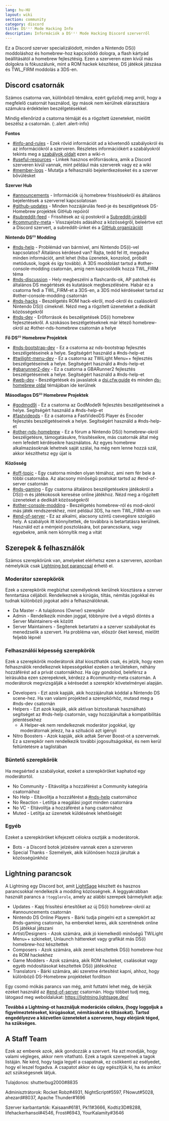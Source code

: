 ```yaml
---
lang: hu-HU
layout: wiki
section: community
category: discord
title: DS⁽ⁱ⁾ Mode Hacking Info
description: Információk a DS⁽ⁱ⁾ Mode Hacking Discord szerverről
---
```


Ez a Discord szerver specializálódott, minden a Nintendo DS(i) moddoláshoz és homebrew-hoz kapcsolódó dologra, a flash kártyád beállításától a homebrew fejlesztésig. Ezen a szerveren ezen kívül más dolgokra is fókuszálunk, mint a ROM hackek készítése, DS játékok játszása és TWL_FIRM moddolás a 3DS-en.

## Discord csatornák
Számos csatorna van, különböző témákra, ezért győződj meg arról, hogy a megfelelő csatornát használod, így mások nem kerülnek elárasztásra számukra érdektelen beszélgetésekkel.

Mindig ellenőrizd a csatorna témáját és a rögzített üzeneteket, mielőtt beszélsz a csatornán.
{:.alert .alert-info}

**Fontos**
- [#info-and-rules][info-and-rules] - Ezek rövid információt ad a követendő szabályokról és az információkról a szerveren. Részletes információkért a szabályokról tekints meg a [szabályok oldalt](discord-rules) ezen a wiki-n
- [#useful-resources][useful-resources] - Linkek hasznos erőforrásokra, amik a Discord szerveren kívül vannak, mint például más szerverek vagy ez a wiki
- [#member-logs][member-logs] - Mutatja a felhasználó bejelentkezéseket és a szerver bővülésket

**Szerver Hub**
- [#announcements][announcements] - Információk új homebrew frissítésekről és általános bejelentések a szerverrel kapcsolatosan
- [#github-updates][github-updates] - Minden hozzájárulás feed-je és beszélgetések DS-Homebrew projektek GitHub repóiról
- [#subreddit-feed][subreddit-feed] - Frissítések az új postokról a [Subreddit-ünkből](https://reddit.com/r/NDSBrew)
- [#community-meta][community-meta] - Visszajelzés adásához a közösségről, beleértve ezt a Discord szervert, a subreddit-ünket és a [GitHub organizációt](http://github.com/DS-Homebrew)

**Nintendo DS⁽ⁱ⁾ Modding**
- [#nds-help][nds-help] - Problémád van bármivel, ami Nintendo DS(i)-vel kapcsolatos? Általános kérdésed van? Rajta, tedd fel itt, megadva minden információt, amit lehet (hiba üzenetek, konzolod, próbált metódusok, logok és így tovább). A 3DS moddolást tartsd a #other-console-modding csatornán, amíg nem kapcsolódik hozzá TWL_FIRM téma
- [#nds-discussion][nds-discussion] - Hely megbeszélni a flashcards-ok, AP patchek és általános DS megértések és kutatások megbeszélésére. Habár ez a csatorna fedi a TWL_FIRM-et a 3DS-en, a 3DS mód kérdéseket tartsd az #other-console-modding csatornán
- [#nds-hacks][nds-hacks] - Beszélgetés ROM hack-ekről, mod-okról és csalásokról Nintendo DS(i) címeknél. Nézd meg a rögzített üzeneteket a dedikált közösségekről
- [#nds-dev][nds-dev] - Erőforrások és beszélgetések DS(i) homebrew fejlesztésekről. A szokásos beszélgetéseknek már létező homebrew-okról az #other-nds-homebrew csatornán a helye

**Fő DS⁽ⁱ⁾ Homebrew Projektek**
- [#nds-bootstrap-dev][nds-bootstrap-dev] - Ez a csatorna az nds-bootstrap fejlesztés beszélgetéseinek a helye. Segítségért használd a #nds-help-et
- [#twilight-menu-dev][twilight-menu-dev] - Ez a csatorna az TWiLight Menu++ fejlesztés beszélgetéseinek a helye. Segítségért használd a #nds-help-et
- [#gbarunner2-dev][gbarunner2-dev] - Ez a csatorna a GBARunner2 fejlesztés beszélgetéseinek a helye. Segítségért használd a #nds-help-et
- [#web-dev][web-dev] - Beszélgetések és javaslatok a [dsi.cfw.guide](https://dsi.cfw.guide/) és minden [ds-homebrew oldal](https://ds-homebrew.com/) témájában ide kerülnek

**Másodlagos DS⁽ⁱ⁾ Homebrew Projektek**
- [#godmod9i][godmode9i] - Ez a csatorna az GodMode9i fejlesztés beszélgetéseinek a helye. Segítségért használd a #nds-help-et
- [#fastvideods][fastvideods] - Ez a csatorna a FastVideoDS Player és Encoder fejlesztés beszélgetéseinek a helye. Segítségért használd a #nds-help-et
- [#other-nds-homebrew][other-nds-homebrew] - Ez a fórum a Nintendo DS(i) homebrew-okról beszélgetésre, támogatásukre, frissítéseikre, más csatornák által még nem lefedett kérdéseikre használatos. Az egyes homebrew alkalmazásoknak lehetnek saját szálai, ha még nem lenne hozzá szál, akkor készíthetsz egy újat is

**Közösség**
- [#off-topic][off-topic] - Egy csatorna minden olyan témához, ami nem fér bele a többi csatornába. Az alacsony minőségű postokat tartsd az #end-of-server csatornán
- [#nds-gaming][nds-gaming] - Egy csatorna általános beszélgetésekre játékokról a DS(i)-n és játékokosok keresése online játékhoz. Nézd meg a rögzített üzeneteket a dedikált közösségekről
- [#other-console-modding][other-console-modding] - Beszélgetés homebrew-ról és mod-okról más játék rendszerekhez, mint például 3DS, ha nem TWL_FIRM-en van
- [#end-of-server][end-of-server] - Ez az alkalmi, alacsony szintű csevegésre szolgáló hely. A szabályok itt könnyítettek, de továbbra is betartatásra kerülnek. Használd ezt a mémjeid posztolására, bot parancsokara, vagy egyebekre, amik nem könnyítik meg a vitát

## Szerepek & felhasználók
Számos szerepkörünk van, amelyeket elérhetsz ezen a szerveren, azonban némelyikük csak [Lightning bot paranccsal](#lightning-commands) érhető el.

### Moderátor szerepkörök
Ezek a szerepkörök megbízhat személyeknek kerülnek kiosztásra a szerver fenntartása céljából. Rendelkeznek a kirúgás, tiltás, némítás jogokkal és tudnak különböző jogokat adni a felhasználóknak.

- Da Master - A tulajdonos (Owner) szerepkör
- Admin - Rendelkezik minden joggal, többnyire övé a végső döntés a Server Maintainers-ek között
- Server Maintainers - Segítenek betartatni a a szerver szabályokat és menedzselik a szervert. Ha probléma van, először őket keresd, mielőtt feljebb lépnél

### Felhasználói képesség szerepkörök
Ezek a szerepkörök moderátorok által kioszthatók csak, és jelzik, hogy ezen felhasználók rendelkeznek képességekkel ezeken a területeken, néhány hozzáférést ad a privát csatornákhoz. Ha úgy gondolod, beleférsz a leírásukba ezen szerepeknek, kérdezz a #community-meta csatornán. A moderátorok megvizsgálják a kérésedet a szerepkör követelményei alapján.

- Developers - Ezt azok kapják, akik hozzájárultak kóddal a Nintendo DS scene-hez. Ha van valami projekted a szerepkörhöz, mutasd meg a #nds-dev csatornán
- Helpers - Ezt azok kapják, akik aktívan biztosítanak használható segítséget az #nds-help csatornán, vagy hozzájárultak a kompatibilitás jelentésekhez
   - A Helper-ek nem rendelkeznek moderátor jogokkal, így moderátornak jelezz, ha a szituáció azt igényli
- Nitro Boosters - Azok kapják, akik adtak Server Boost-ot a szervernek. Ez a szerepkör nem rendelkezik további jogosultságokkal, és nem kerül feltüntetésre a taglistában

### Büntető szerepkörök
Ha megsérted a szabályokat, ezeket a szerepköröket kaphatod egy moderátortól.

- No Community - Eltávolítja a hozzáférést a Community kategória csatornáihoz
- No Help - Eltávolítja a hozzáférést a [#nds-help][nds-help] csatornához
- No Reaction - Letiltja a reagálási jogot minden csatornára
- No VC - Eltávolítja a hozzáférést a hang csatornához
- Muted - Letiltja az üzenetek küldésének lehetőségét

### Egyéb
Ezeket a szerepköröket kifejezett célokra osztják a moderátorok.

- Bots - a Discord botok jelzésére vannak ezen a szerveren
- Special Thanks - Személyek, akik különösen hozzá járultak a közösségünkhöz

## Lightning parancsok
A Lightning egy Discord bot, amit [LightSage](https://github.com/LightSage) készített és hasznos parancsokkal rendelkezik a modding közösségnek. A leggyakrabban használt parancs a `!togglerole`, amely az alábbi szerepek bármelyikét adja:

- Updates - Kapj frissítési értesítőket az új DS(i) homebrew-okról az #announcements csatornán
- Nintendo DS Online Players - Bárki tudja pingelni ezt a szerepkört az #nds-gaming csatornán, ha embereket keres, akik szeretnének online DS játékkal játszani
- Artist/Designers - Azok számára, akik jó kiemelkedő minőségű TWiLight Menu++ szkineket, Unlaunch háttereket vagy grafikát más DS(i) homebrew-hoz készítettek
- Composers - Azok számára, akik zenét készítettek DS(i) homebrew-hoz és ROM hackekhez
- Game Modders - Azok számára, akik ROM hackeket, csalásokat vagy egyéb módosításokat készítettek DS(i) játékokhoz
- Translators - Bárki számára, aki szeretne értesítést kapni, ahhoz, hogy különböző DS-Homebrew projekteket fordítson

Egy csomó mókás parancs van még, amit futtatni lehet még, de kérjük ezeket használd az [#end-of-server][end-of-server] csatornán. Hogy többet tudj meg, látogasd meg weboldalukat: <https://lightning.lightsage.dev/>

**Továbbá a Lightning-ot használjuk moderációs célokra, (hogy loggoljuk a figyelmeztetéseket, kirúgásokat, némításokat és tiltásokat). Tartsd engedélyezve a közvetlen üzeneteket a szerveren, hogy elérjünk téged, ha szükséges.**

## A Staff Team
Ezek az emberek azok, akik gondozzák a szervert. Ha azt mondják, hogy valami végleges, akkor nem vitatható. Ezek a tagok szerepelnek a tagok listáján. Ne kérd, hogy tagja legyél a csapatnak, ez csökkenti az esélyedet, hogy el leszel fogadva. A csapatot akkor és úgy egészítjük ki, ha és amikor azt szükségesnek látjuk.

Tulajdonos: shutterbug2000#8835

Adminisztrátorok: Rocket Robz#4931, NightScript#5597, FNowut#5028, ahezard#8037, Apache Thunder#1696

Szerver karbantartók: Kaisaan#6181, Pk11#3666, Kodtiz3D#8288, lifehackerhansol#4546, Frost#6943, YourKalamity#3646

<!-- Discord channel links -->
[info-and-rules]: https://discord.com/channels/283769550611152897/626620520330428436
[useful-resources]: https://discord.com/channels/283769550611152897/638041441079263283
[member-logs]: https://discord.com/channels/283769550611152897/677714673663082529

[announcements]: https://discord.com/channels/283769550611152897/283771381735489537
[github-updates]: https://discord.com/channels/283769550611152897/450065134191116290
[subreddit-feed]: https://discord.com/channels/283769550611152897/869830055377928243
[community-meta]: https://discord.com/channels/283769550611152897/715651368391671919

[nds-help]: https://discord.com/channels/283769550611152897/332961165829210117
[nds-discussion]: https://discord.com/channels/283769550611152897/547986366357700620
[nds-hacks]: https://discord.com/channels/283769550611152897/356988919738400768
[nds-dev]: https://discord.com/channels/283769550611152897/835273459339624499

[nds-bootstrap-dev]: https://discord.com/channels/283769550611152897/283769550611152897
[twilight-menu-dev]: https://discord.com/channels/283769550611152897/489307733074640926
[gbarunner2-dev]: https://discord.com/channels/283769550611152897/620310871800807466
[web-dev]: https://discord.com/channels/283769550611152897/744649302567157800

[godmode9i]: https://discord.com/channels/283769550611152897/497960894660083732
[fastvideods]: https://discord.com/channels/283769550611152897/1021121766585806989
[other-nds-homebrew]: https://discord.com/channels/283769550611152897/1025388133388394547

[off-topic]: https://discord.com/channels/283769550611152897/286686210225864725
[nds-gaming]: https://discord.com/channels/283769550611152897/668680785154408448
[other-console-modding]: https://discord.com/channels/283769550611152897/653706029736919051
[end-of-server]: https://discord.com/channels/283769550611152897/283770736215195648
